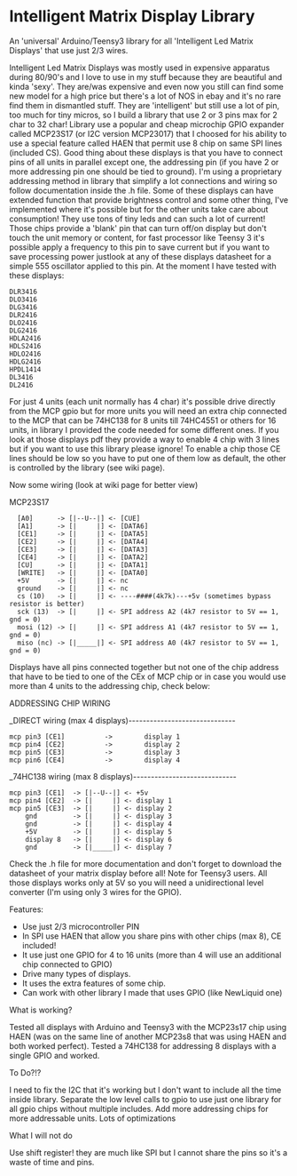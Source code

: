 Intelligent Matrix Display Library
===================================

An 'universal' Arduino/Teensy3 library for all 'Intelligent Led Matrix Displays' that use just 2/3 wires.

Intelligent Led Matrix Displays was mostly used in expensive apparatus during 80/90's and I love to use in my stuff because they are beautiful and kinda 'sexy'.
They are/was expensive and even now you still can find some new model for a high price but there's a lot of NOS in ebay and it's no rare find them in dismantled stuff. They are 'intelligent' but still use a lot of pin, too much for tiny micros, so I build a library that use 2 or 3 pins max for 2 char to 32 char!
Library use a popular and cheap microchip GPIO expander called MCP23S17 (or I2C version MCP23017) that I choosed for his ability
to use a special feature called HAEN that permit use 8 chip on same SPI lines (included CS).
Good thing about these displays is that you have to connect pins of all units in parallel except one, the addressing pin (if you have 2 or more addressing pin one should be tied to ground). I'm using a proprietary addressing method in library that simplify a lot connections and wiring so follow documentation inside the .h file.
Some of these displays can have extended function that provide brightness control and some other thing, I've implemented
where it's possible but for the other units take care about consumption! They use tons of tiny leds and can such a lot of current!
Those chips provide a 'blank' pin that can turn off/on display but don't touch the unit memory or content, for fast processor like Teensy 3 it's possible apply a frequency to this pin to save current but if you want to save processing power justlook at any of these displays datasheet for a simple 555 oscillator applied to this pin.
At the moment I have tested with these displays:

	DLR3416
	DLO3416
	DLG3416
	DLR2416
	DLO2416
	DLG2416
	HDLA2416
	HDLS2416
	HDLO2416
	HDLG2416
	HPDL1414
	DL3416
	DL2416
	
For just 4 units (each unit normally has 4 char) it's possible drive directly from the MCP gpio but for more units you
will need an extra chip connected to the MCP that can be 74HC138 for 8 units till 74HC4551 or others for 16 units, in library I provided the code needed for some different ones.
If you look at those displays pdf they provide a way to enable 4 chip with 3 lines but if you want to use this library please ignore! To enable a chip those CE lines should be low so you have to put one of them low as default, the other is controlled by the library (see wiki page).

Now some wiring (look at wiki page for better view)

MCP23S17 

      [A0]      -> [|--U--|] <- [CUE]
      [A1]      -> [|     |] <- [DATA6]
      [CE1]     -> [|     |] <- [DATA5]
      [CE2]     -> [|     |] <- [DATA4]
      [CE3]     -> [|     |] <- [DATA3]
      [CE4]     -> [|     |] <- [DATA2]
      [CU]      -> [|     |] <- [DATA1]
      [WRITE]   -> [|     |] <- [DATA0]
      +5V       -> [|     |] <- nc
      ground    -> [|     |] <- nc
      cs (10)   -> [|     |] <- ----####(4k7k)---+5v (sometimes bypass resistor is better)
      sck (13)  -> [|     |] <- SPI address A2 (4k7 resistor to 5V == 1, gnd = 0)
      mosi (12) -> [|     |] <- SPI address A1 (4k7 resistor to 5V == 1, gnd = 0)
      miso (nc) -> [|_____|] <- SPI address A0 (4k7 resistor to 5V == 1, gnd = 0)
      
Displays have all pins connected together but not one of the chip address that have to be tied to one of the CEx of
MCP chip or in case you would use more than 4 units to the addressing chip, check below:

ADDRESSING CHIP WIRING

_DIRECT wiring (max 4 displays)------------------------------

    mcp pin3 [CE1]  		->		  display 1	
    mcp pin4 [CE2]  		->		  display 2			
    mcp pin5 [CE3]  		->		  display 3	
    mcp pin6 [CE4]  		->		  display 4		
				
_74HC138 wiring (max 8 displays)-----------------------------

    mcp pin3 [CE1]  -> [|--U--|] <- +5v
    mcp pin4 [CE2]  -> [|     |] <- display 1
    mcp pin5 [CE3]  -> [|     |] <- display 2
        gnd         -> [|     |] <- display 3
        gnd         -> [|     |] <- display 4
        +5V         -> [|     |] <- display 5
        display 8   -> [|     |] <- display 6
        gnd         -> [|_____|] <- display 7
        
Check the .h file for more documentation and don't forget to download the datasheet of your matrix display before all!
Note for Teensy3 users. All those displays works only at 5V so you will need a unidirectional level converter (I'm using 
only 3 wires for the GPIO).

Features:

 - Use just 2/3 microcontroller PIN
 - In SPI use HAEN that allow you share pins with other chips (max 8), CE included!
 - It use just one GPIO for 4 to 16 units (more than 4 will use an additional chip connected to GPIO)
 - Drive many types of displays.
 - It uses the extra features of some chip.
 - Can work with other library I made that uses GPIO (like NewLiquid one)

 
What is working?

Tested all displays with Arduino and Teensy3 with the MCP23s17 chip using HAEN (was on the same line of another MCP23s8 
that was using HAEN and both worked perfect).
Tested a 74HC138 for addressing 8 displays with a single GPIO and worked.

To Do?!?

I need to fix the I2C that it's working but I don't want to include all the time inside library.
Separate the low level calls to gpio to use just one library for all gpio chips without multiple includes.
Add more addressing chips for more addressable units.
Lots of optimizations


What I will not do

Use shift register! they are much like SPI but I cannot share the pins so it's a waste of time and pins.

